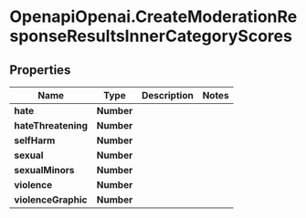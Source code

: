 # OpenapiOpenai.CreateModerationResponseResultsInnerCategoryScores

## Properties

Name | Type | Description | Notes
------------ | ------------- | ------------- | -------------
**hate** | **Number** |  | 
**hateThreatening** | **Number** |  | 
**selfHarm** | **Number** |  | 
**sexual** | **Number** |  | 
**sexualMinors** | **Number** |  | 
**violence** | **Number** |  | 
**violenceGraphic** | **Number** |  | 


